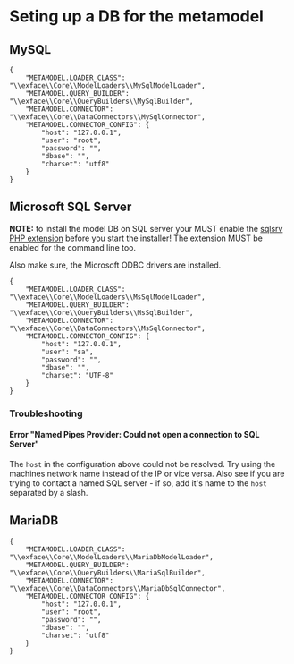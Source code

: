 # Seting up a DB for the metamodel

## MySQL

```
{
	"METAMODEL.LOADER_CLASS": "\\exface\\Core\\ModelLoaders\\MySqlModelLoader",
	"METAMODEL.QUERY_BUILDER": "\\exface\\Core\\QueryBuilders\\MySqlBuilder",
	"METAMODEL.CONNECTOR": "\\exface\\Core\\DataConnectors\\MySqlConnector",
	"METAMODEL.CONNECTOR_CONFIG": {
		"host": "127.0.0.1",
		"user": "root",
		"password": "",
		"dbase": "",
		"charset": "utf8"
	}
}
```

## Microsoft SQL Server

**NOTE:** to install the model DB on SQL server your MUST enable the [sqlsrv PHP extension](https://github.com/microsoft/msphpsql/releases) before you start the installer! The extension MUST be enabled for the command line too. 

Also make sure, the Microsoft ODBC drivers are installed. 

```
{
	"METAMODEL.LOADER_CLASS": "\\exface\\Core\\ModelLoaders\\MsSqlModelLoader",
	"METAMODEL.QUERY_BUILDER": "\\exface\\Core\\QueryBuilders\\MsSqlBuilder",
	"METAMODEL.CONNECTOR": "\\exface\\Core\\DataConnectors\\MsSqlConnector",
	"METAMODEL.CONNECTOR_CONFIG": {
		"host": "127.0.0.1",
		"user": "sa",
		"password": "",
		"dbase": "",
		"charset": "UTF-8"
	}
}
```

### Troubleshooting

#### Error "Named Pipes Provider: Could not open a connection to SQL Server"

The `host` in the configuration above could not be resolved. Try using the machines network name instead of the IP or vice versa. Also see if you are trying to contact a named SQL server - if so, add it's name to the `host` separated by a slash.

## MariaDB

```
{
	"METAMODEL.LOADER_CLASS": "\\exface\\Core\\ModelLoaders\\MariaDbModelLoader",
	"METAMODEL.QUERY_BUILDER": "\\exface\\Core\\QueryBuilders\\MariaSqlBuilder",
	"METAMODEL.CONNECTOR": "\\exface\\Core\\DataConnectors\\MariaDbSqlConnector",
	"METAMODEL.CONNECTOR_CONFIG": {
		"host": "127.0.0.1",
		"user": "root",
		"password": "",
		"dbase": "",
		"charset": "utf8"
	}
}
```